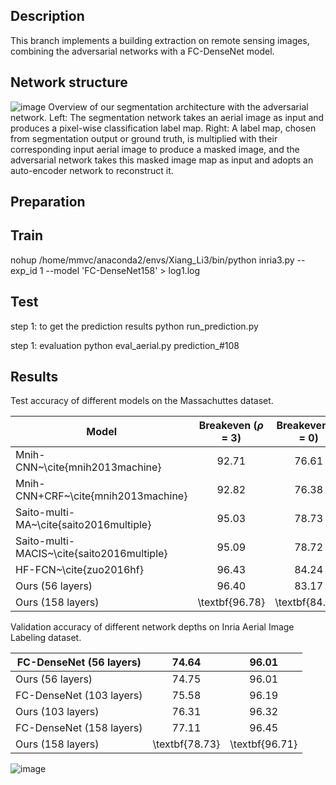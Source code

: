 

## Description
This branch implements a building extraction on remote sensing images, combining the adversarial networks with a FC-DenseNet model.

## Network structure

![image](https://github.com/lixiang-ucas/Building-A-Nets/Images/began-V4.jpg)
Overview of our segmentation architecture with the adversarial network. Left: The segmentation network takes an aerial image as input and produces a pixel-wise classification label map. Right: A label map, chosen from segmentation output or ground truth, is multiplied with their corresponding input aerial image to produce a masked image, and the adversarial network takes this masked image map as input and adopts an auto-encoder network to reconstruct it.




## Preparation


## Train
nohup /home/mmvc/anaconda2/envs/Xiang_Li3/bin/python inria3.py --exp_id 1 --model 'FC-DenseNet158' > log1.log
## Test
step 1: to get the prediction results
python run_prediction.py

step 1: evaluation
python eval_aerial.py prediction_#108

##  Results
Test accuracy of different models on the Massachuttes dataset.

|      Model                  | Breakeven ($\rho$ = 3)       | Breakeven ($\rho$ = 0)            |   Time (s) |
|------------------------|:-------------------:|:---------------------:|:------:|
| Mnih-CNN~\cite{mnih2013machine} | 92.71 |   76.61 | 8.7| 
| Mnih-CNN+CRF~\cite{mnih2013machine} |  92.82 | 76.38 | 26.6
|Saito-multi-MA~\cite{saito2016multiple} |   95.03 | 78.73| 67.7|
|Saito-multi-MACIS~\cite{saito2016multiple}  | 95.09 | 78.72 | 67.8|
|HF-FCN~\cite{zuo2016hf} | 96.43 | 84.24 | 1.07|
|Ours (56 layers) |  96.40 | 83.17 | \textbf{1.01}|
|Ours (158 layers) | \textbf{96.78} |    \textbf{84.79} |    4.38|


Validation accuracy of different network depths on Inria Aerial Image Labeling dataset.

|FC-DenseNet (56 layers) | 74.64 | 96.01|
|------------------------|:-------------------:|:---------------------:|
|Ours (56 layers) | 74.75 | 96.01|
| FC-DenseNet (103 layers) | 75.58 | 96.19 |
| Ours (103 layers) | 76.31 | 96.32 |
|FC-DenseNet (158 layers) | 77.11 | 96.45  |
|Ours (158 layers) | \textbf{78.73}  | \textbf{96.71} |

![image](https://github.com/lixiang-ucas/Building-A-Nets/Images/examples.jpg)
